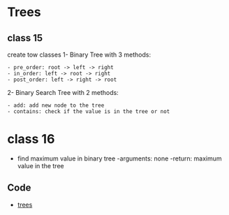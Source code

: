 # Trees

## class 15

create tow classes 1- Binary Tree with 3 methods:

```
- pre_order: root -> left -> right
- in_order: left -> root -> right
- post_order: left -> right -> root
```

2- Binary Search Tree with 2 methods:

```
- add: add new node to the tree
- contains: check if the value is in the tree or not
```

# class 16

- find maximum value in binary tree
    -arguments: none
    -return: maximum value in the tree

## Code

- <a href="#trees.py">trees</a>
